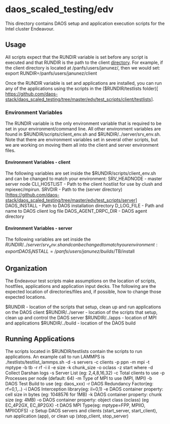 # daos_scaled_testing/edv
This directory contains DAOS setup and application execution scripts for the Intel cluster Endeavour.

## Usage
All scripts expect that the RUNDIR variable is set before any script is executed and that RUNDIR is the path to the client [directory]( https://github.com/daos-stack/daos_scaled_testing/tree/master/edv/test_scripts/client). For example, if the client directory is located at /panfs/users/janunez/, then we would set:
export RUNDIR=/panfs/users/janunez/client

Once the RUNDIR variable is set and applications are installed, you can run any of the applications using the scripts in the ($RUNDIR/testlists folder)[ https://github.com/daos-stack/daos_scaled_testing/tree/master/edv/test_scripts/client/testlists].
 
### Environment Variables
The RUNDIR variable is the only environment variable that is required to be set in your environment/command line. All other environment variables are found in $RUNDIR/scripts/client_env.sh and $RUNDIR/../server/srv_env.sh. Note that there are environment variables set in several other scripts, but we are working on moving them all into the client and server environment files. 

#### Environment Variables - client
The following variables are set inside the $RUNDIR/scripts/client_env.sh and can be changed to match your environment:
SRV_HEADNODE - master server node
CLI_HOSTLIST - Path to the client hostlist for use by clush and mpiexec/mpirun. 
SRVDIR - Path to the (server directory)[https://github.com/daos-stack/daos_scaled_testing/tree/master/edv/test_scripts/server]
DAOS_INSTALL - Path to DAOS installation directory
D_LOG_FILE - Path and name to DAOS client log file
DAOS_AGENT_DRPC_DIR - DAOS agent directory

#### Environment Variables - server
The following variables are set inside the $RUNDIR/../server/srv_env.sh and can be changed to match your environment:
export DAOS_INSTALL=/panfs/users/janunez/builds/$TB/install

## Organization
The Endeavour test scripts make assumptions on the location of scripts, hostfiles, applications and application input decks. The following are the expected location of directories/files and, if possible, how to change those expected locations. 

$RUNDIR - location of the scripts that setup, clean up and run applications on the DAOS client
$RUNDIR/../server - location of the scripts that setup, clean up and control the DAOS server
$RUNDIR/../apps - location of MPI and applications
$RUNDIR/../build - location of the DAOS build

## Running Applications
The scripts located in $RUNDIR/testlists contain the scripts to run applications. An example call to run LAMMPS is
./testlists/testlist_lammps.sh -d -s servers -c clients -p ppn -m mpi -t mptype -b tb -r rf -i il -e size -k chunk_size -o oclass -z start
where
        -d Collect Darshan logs
        -s Server List (eg: 2,4,8,16,32)
        -c Total clients to use
        -p Processes per node (default: 64)
        -m Type of MPI to use (MPI, IMPI)
        -b DAOS Test Build to use (eg: daos_xxx)
        -r DAOS Redundancy Factor(eg: rf=0,1,..)
        -i DAOS Interception library(eg: il=0,1)
        -e DAOS container property: cell size in bytes (eg: 1048576 for 1MB)
        -k DAOS container property: chunk size (eg: 4MB)
        -o DAOS container property: object class (oclass) (eg EC_4P2GX, EC_8P2GX)
        -t DAOS MPI Type(eg: mptype=FPP, MPIIO, MPIIODFS)
        -z Setup DAOS servers and clients (start_server, start_client), run application (app), or clean up (stop_client, stop_server)

